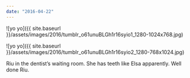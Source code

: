 ```yaml
---
date: "2016-04-22"
---
```


![yo yo]({{ site.baseurl }}/assets/images/2016/tumblr_o61unuBLGh1r16syio1_1280-1024x768.jpg)

![yo yo]({{ site.baseurl }}/assets/images/2016/tumblr_o61unuBLGh1r16syio2_1280-768x1024.jpg)

Riu in the dentist’s waiting room. She has teeth like Elsa apparently. Well done Riu.
